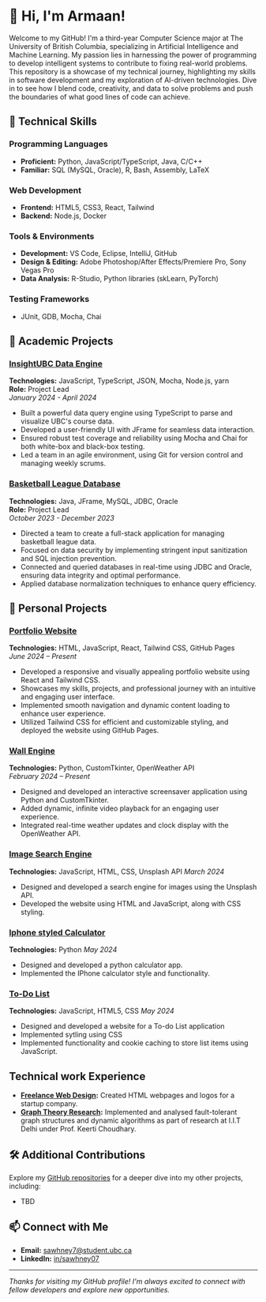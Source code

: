 
# 👋 Hi, I'm Armaan!

Welcome to my GitHub! I'm a third-year Computer Science major at The University of British Columbia, specializing in Artificial Intelligence and Machine Learning. My passion lies in harnessing the power of programming to develop intelligent systems to contribute to fixing real-world problems. This repository is a showcase of my technical journey, highlighting my skills in software development and my exploration of AI-driven technologies. Dive in to see how I blend code, creativity, and data to solve problems and push the boundaries of what good lines of code can achieve.

## 🚀 Technical Skills

### Programming Languages
- **Proficient:** Python, JavaScript/TypeScript, Java, C/C++
- **Familiar:** SQL (MySQL, Oracle), R, Bash, Assembly, LaTeX

### Web Development
- **Frontend:** HTML5, CSS3, React, Tailwind
- **Backend:** Node.js, Docker

### Tools & Environments
- **Development:** VS Code, Eclipse, IntelliJ, GitHub
- **Design & Editing:** Adobe Photoshop/After Effects/Premiere Pro, Sony Vegas Pro
- **Data Analysis:** R-Studio, Python libraries (skLearn, PyTorch)

### Testing Frameworks
- JUnit, GDB, Mocha, Chai

## 🌟 Academic Projects

### [InsightUBC Data Engine](https://github.com/your-github-username/insightubc-data-engine)
**Technologies:** JavaScript, TypeScript, JSON, Mocha, Node.js, yarn  
**Role:** Project Lead  
*January 2024 - April 2024*

- Built a powerful data query engine using TypeScript to parse and visualize UBC's course data.
- Developed a user-friendly UI with JFrame for seamless data interaction.
- Ensured robust test coverage and reliability using Mocha and Chai for both white-box and black-box testing.
- Led a team in an agile environment, using Git for version control and managing weekly scrums.

### [Basketball League Database](https://github.com/your-github-username/basketball-league-db)
**Technologies:** Java, JFrame, MySQL, JDBC, Oracle  
**Role:** Project Lead  
*October 2023 - December 2023*

- Directed a team to create a full-stack application for managing basketball league data.
- Focused on data security by implementing stringent input sanitization and SQL injection prevention.
- Connected and queried databases in real-time using JDBC and Oracle, ensuring data integrity and optimal performance.
- Applied database normalization techniques to enhance query efficiency.

## 🌟 Personal Projects

### [Portfolio Website](TBD)
**Technologies:** HTML, JavaScript, React, Tailwind CSS, GitHub Pages   
*June 2024 – Present*

- Developed a responsive and visually appealing portfolio website using React and Tailwind CSS.
- Showcases my skills, projects, and professional journey with an intuitive and engaging user interface.
- Implemented smooth navigation and dynamic content loading to enhance user experience.
- Utilized Tailwind CSS for efficient and customizable styling, and deployed the website using GitHub Pages.

### [Wall Engine](https://github.com/your-github-username/wall-engine)
**Technologies:** Python, CustomTkinter, OpenWeather API  
*February 2024 – Present*

- Designed and developed an interactive screensaver application using Python and CustomTkinter.
- Added dynamic, infinite video playback for an engaging user experience.
- Integrated real-time weather updates and clock display with the OpenWeather API.

### [Image Search Engine](https://github.com/sawhney07/image_search_engine_JS)
**Technologies:** JavaScript, HTML, CSS, Unsplash API
*March 2024*

- Designed and developed a search engine for images using the Unsplash API.
- Developed the website using HTML and JavaScript, along with CSS styling.

### [Iphone styled Calculator](https://github.com/sawhney07/iphone_calculator_python)
**Technologies:** Python
*May 2024*

- Designed and developed a python calculator app.
- Implemented the IPhone calculator style and functionality.

### [To-Do List](https://github.com/sawhney07/todo_list_css)
**Technologies:** JavaScript, HTML5, CSS
*May 2024*

- Designed and developed a website for a To-do List application
- Implemented sytling using CSS
- Implemented functionality and cookie caching to store list items using JavaScript.

## Technical work Experience
- **[Freelance Web Design](https://github.com/your-github-username/freelance-web-design):** Created HTML webpages and logos for a startup company.
- **[Graph Theory Research](https://github.com/your-github-username/graph-theory-research):** Implemented and analysed fault-tolerant graph structures and dynamic algorithms as part of research at I.I.T Delhi under Prof. Keerti Choudhary.

## 🛠️ Additional Contributions

Explore my [GitHub repositories](https://github.com/sawhney07?tab=repositories) for a deeper dive into my other projects, including:
- TBD

## 📫 Connect with Me

- **Email:** sawhney7@student.ubc.ca
- **LinkedIn:** [in/sawhney07](https://www.linkedin.com/in/sawhney07/)

---

*Thanks for visiting my GitHub profile! I'm always excited to connect with fellow developers and explore new opportunities.*







<!--
**sawhney07/sawhney07** is a ✨ _special_ ✨ repository because its `README.md` (this file) appears on your GitHub profile.

Here are some ideas to get you started:

- 🔭 I’m currently working on ...
- 🌱 I’m currently learning ...
- 👯 I’m looking to collaborate on ...
- 🤔 I’m looking for help with ...
- 💬 Ask me about ...
- 📫 How to reach me: ...
- 😄 Pronouns: ...
- ⚡ Fun fact: ...



<h2>📺 📈 GitHub stats</h2>

![sawhney07 github stats](https://github-readme-stats.vercel.app/api?username=sawhney07&show_icons=true&hide_border=true)
-->
